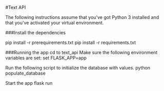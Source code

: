 #Text API

The following instructions assume that you've got Python 3 installed and that you've activated your virtual environment.


###Install the dependencies


pip install -r prerequirements.txt
pip install -r requirements.txt 

###Running the app
cd to text_api
Make sure the following environment variables are set:
set FLASK_APP=app

Run the following script to initialize the database with values.
python populate_database

Start the app
flask run 